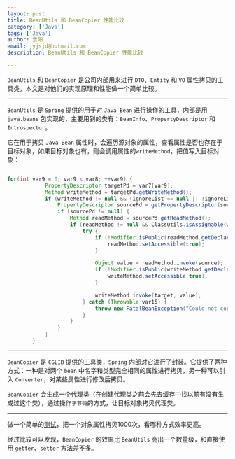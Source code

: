 ```yaml
---
layout: post
title: BeanUtils 和 BeanCopier 性能比较
category: ['Java']
tags: ['Java']
author: 景阳
email: jyjsjd@hotmail.com
description: BeanUtils 和 BeanCopier 性能比较

---
```




`BeanUtils` 和 `BeanCopier` 是公司内部用来进行 `DTO`、`Entity` 和 `VO` 属性拷贝的工具类，本文是对他们的实现原理和性能做一个简单比较。

----

`BeanUtils` 是 `Spring` 提供的用于对 `Java Bean` 进行操作的工具，内部是用 `java.beans` 包实现的，主要用到的类有：`BeanInfo`、`PropertyDescriptor` 和 `Introspector`。

它在用于拷贝 `Java Bean` 属性时，会遍历源对象的属性，查看属性是否也存在于目标对象，如果目标对象也有，则会调用属性的`writeMethod`，把值写入目标对象：

```java

for(int var9 = 0; var9 < var8; ++var9) {
            PropertyDescriptor targetPd = var7[var9];
            Method writeMethod = targetPd.getWriteMethod();
            if (writeMethod != null && (ignoreList == null || !ignoreList.contains(targetPd.getName()))) {
                PropertyDescriptor sourcePd = getPropertyDescriptor(source.getClass(), targetPd.getName());
                if (sourcePd != null) {
                    Method readMethod = sourcePd.getReadMethod();
                    if (readMethod != null && ClassUtils.isAssignable(writeMethod.getParameterTypes()[0], readMethod.getReturnType())) {
                        try {
                            if (!Modifier.isPublic(readMethod.getDeclaringClass().getModifiers())) {
                                readMethod.setAccessible(true);
                            }

                            Object value = readMethod.invoke(source);
                            if (!Modifier.isPublic(writeMethod.getDeclaringClass().getModifiers())) {
                                writeMethod.setAccessible(true);
                            }

                            writeMethod.invoke(target, value);
                        } catch (Throwable var15) {
                            throw new FatalBeanException("Could not copy property '" + targetPd.getName() + "' from source to target", var15);
                        }
                    }
                }
            }
        }
```

----

`BeanCopier` 是 `CGLIB` 提供的工具类，`Spring` 内部对它进行了封装。它提供了两种方式：一种是对两个 `bean` 中名字和类型完全相同的属性进行拷贝，另一种可以引入 `Converter`，对某些属性进行修改后拷贝。

`BeanCopier` 会生成一个代理类（在创建代理类之前会先去缓存中找以前有没有生成过这个类），通过操作`字节码`的方式，让目标对象拷贝代理类。

----

做一个简单的[测试](http://192.168.1.223/jingyang1/utiltest)，把一个对象属性拷贝1000次，看哪种方式效率更高。

经过比较可以发现，`BeanCopier` 的效率比 `BeanUtils` 高出一个数量级，和直接使用 `getter`、`setter` 方法差不多。
